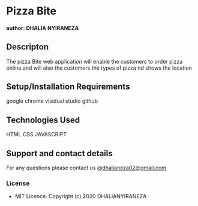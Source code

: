  # Pizza Bite
#### 
#### author: DHALIA NYIRANEZA
## Descripton
The pizza Bite web application will enable the customers to order pizza online.and will also the customers the types of pizza nd shows the location
## Setup/Installation Requirements
google chrome
visidual studio
github

## Technologies Used
HTML
CSS
JAVASCRIPT

## Support and contact details
For any questions please contact us @dhalianeza02@gmail.com
### License
* MIT Licence. Copyright (c) 2020 DHALIANYIRANEZA
